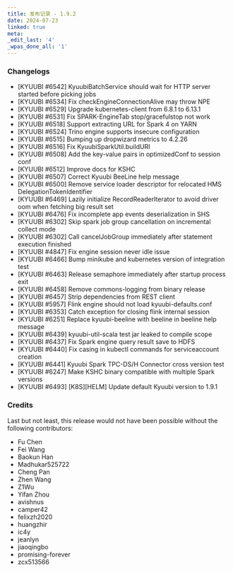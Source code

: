 ```yaml
---
title: 发布记录 - 1.9.2
date: 2024-07-23
linked: true
meta:
_edit_last: '4'
_wpas_done_all: '1'
---
```

<!---
  Licensed under the Apache License, Version 2.0 (the "License");
  you may not use this file except in compliance with the License.
  You may obtain a copy of the License at

   http://www.apache.org/licenses/LICENSE-2.0

  Unless required by applicable law or agreed to in writing, software
  distributed under the License is distributed on an "AS IS" BASIS,
  WITHOUT WARRANTIES OR CONDITIONS OF ANY KIND, either express or implied.
  See the License for the specific language governing permissions and
  limitations under the License. See accompanying LICENSE file.
-->

### Changelogs

- [KYUUBI #6542] KyuubiBatchService should wait for HTTP server started before picking jobs
- [KYUUBI #6534] Fix checkEngineConnectionAlive may throw NPE
- [KYUUBI #6529] Upgrade kubernetes-client from 6.8.1 to 6.13.1
- [KYUUBI #6531] Fix SPARK-EngineTab stop/gracefulstop not work
- [KYUUBI #6518] Support extracting URL for Spark 4 on YARN
- [KYUUBI #6524] Trino engine supports insecure configuration
- [KYUUBI #6515] Bumping up dropwizard metrics to 4.2.26
- [KYUUBI #6516] Fix KyuubiSparkUtil.buildURI
- [KYUUBI #6508] Add the key-value pairs in optimizedConf to session conf
- [KYUUBI #6512] Improve docs for KSHC
- [KYUUBI #6507] Correct Kyuubi BeeLine help message
- [KYUUBI #6500] Remove service loader descriptor for relocated HMS DelegationTokenIdentifier
- [KYUUBI #6469] Lazily initialize RecordReaderIterator to avoid driver oom when fetching big result set
- [KYUUBI #6476] Fix incomplete app events deserialization in SHS
- [KYUUBI #6302] Skip spark job group cancellation on incremental collect mode
- [KYUUBI #6302] Call cancelJobGroup immediately after statement execution finished
- [KYUUBI #4847] Fix engine session never idle issue
- [KYUUBI #6466] Bump minikube and kubernetes version of integration test
- [KYUUBI #6463] Release semaphore immediately after startup process exit
- [KYUUBI #6458] Remove commons-logging from binary release
- [KYUUBI #6457] Strip dependencies from REST client
- [KYUUBI #5957] Flink engine should not load kyuubi-defaults.conf
- [KYUUBI #6353] Catch exception for closing flink internal session
- [KYUUBI #6251] Replace kyuubi-beeline with beeline in beeline help message
- [KYUUBI #6439] kyuubi-util-scala test jar leaked to compile scope
- [KYUUBI #6437] Fix Spark engine query result save to HDFS
- [KYUUBI #6440] Fix casing in kubectl commands for serviceaccount creation
- [KYUUBI #6441] Kyuubi Spark TPC-DS/H Connector cross version test
- [KYUUBI #6247] Make KSHC binary compatible with multiple Spark versions
- [KYUUBI #6493] [K8S][HELM] Update default Kyuubi version to 1.9.1

### Credits

Last but not least, this release would not have been possible without the following contributors:

* Fu Chen
* Fei Wang
* Baokun Han
* Madhukar525722
* Cheng Pan
* Zhen Wang
* Z1Wu
* Yifan Zhou
* avishnus
* camper42
* felixzh2020
* huangzhir
* ic4y
* jeanlyn
* jiaoqingbo
* promising-forever
* zcx513566
